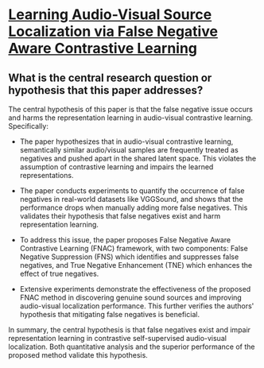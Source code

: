 # [Learning Audio-Visual Source Localization via False Negative Aware   Contrastive Learning](https://arxiv.org/abs/2303.11302)

## What is the central research question or hypothesis that this paper addresses?

 The central hypothesis of this paper is that the false negative issue occurs and harms the representation learning in audio-visual contrastive learning. Specifically:

- The paper hypothesizes that in audio-visual contrastive learning, semantically similar audio/visual samples are frequently treated as negatives and pushed apart in the shared latent space. This violates the assumption of contrastive learning and impairs the learned representations. 

- The paper conducts experiments to quantify the occurrence of false negatives in real-world datasets like VGGSound, and shows that the performance drops when manually adding more false negatives. This validates their hypothesis that false negatives exist and harm representation learning.

- To address this issue, the paper proposes False Negative Aware Contrastive Learning (FNAC) framework, with two components: False Negative Suppression (FNS) which identifies and suppresses false negatives, and True Negative Enhancement (TNE) which enhances the effect of true negatives. 

- Extensive experiments demonstrate the effectiveness of the proposed FNAC method in discovering genuine sound sources and improving audio-visual localization performance. This further verifies the authors' hypothesis that mitigating false negatives is beneficial.

In summary, the central hypothesis is that false negatives exist and impair representation learning in contrastive self-supervised audio-visual localization. Both quantitative analysis and the superior performance of the proposed method validate this hypothesis.
